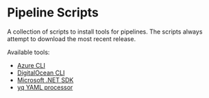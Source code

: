 # Pipeline Scripts

A collection of scripts to install tools for pipelines. The scripts always attempt to download the most recent release.

Available tools:

- [Azure CLI](https://raw.githubusercontent.com/fonixtelematics/pipelines/main/get-azure-cli.sh)
- [DigitalOcean CLI](https://raw.githubusercontent.com/fonixtelematics/pipelines/main/get-doctl.sh)
- [Microsoft .NET SDK](https://raw.githubusercontent.com/fonixtelematics/pipelines/main/get-dotnet-sdk.sh)
- [yq YAML processor](https://raw.githubusercontent.com/fonixtelematics/pipelines/main/get-yq.sh)
